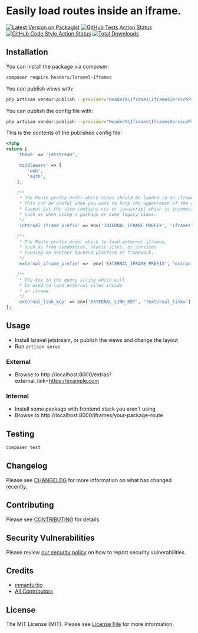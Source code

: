 # Easily load routes inside an iframe.

[![Latest Version on Packagist](https://img.shields.io/packagist/v/headerx/laravel-iframes.svg?style=flat-square)](https://packagist.org/packages/headerx/laravel-iframes)
[![GitHub Tests Action Status](https://img.shields.io/github/workflow/status/headerx/laravel-iframes/run-tests?label=tests)](https://github.com/headerx/laravel-iframes/actions?query=workflow%3Arun-tests+branch%3Amain)
[![GitHub Code Style Action Status](https://img.shields.io/github/workflow/status/headerx/laravel-iframes/Check%20&%20fix%20styling?label=code%20style)](https://github.com/headerx/laravel-iframes/actions?query=workflow%3A"Check+%26+fix+styling"+branch%3Amain)
[![Total Downloads](https://img.shields.io/packagist/dt/headerx/laravel-iframes.svg?style=flat-square)](https://packagist.org/packages/headerx/laravel-iframes)


## Installation

You can install the package via composer:

```bash
composer require headerx/laravel-iframes
```

You can publish views with:

```bash
php artisan vendor:publish --provider="HeaderX\Iframes\IframesServiceProvider" --tag="iframes-views"
```

You can publish the config file with:
```bash
php artisan vendor:publish --provider="HeaderX\Iframes\IframesServiceProvider" --tag="iframes-config"
```

This is the contents of the published config file:

```php
<?php
return [
    'theme' => 'jetstream',

    'middleware' => [
        'web',
        'auth',
    ],

    /**
     * The Route prefix under which views should be loaded in an iframe.
     * This can be useful when you want to keep the appearance of the app
     * layout but the view contains css or javascript which is incompatible,
     * such as when using a package or some legacy views.
     */
    'internal_iframe_prefix' => env('INTERNAL_IFRAME_PREFIX', 'iframes'),

    /**
     * The Route prefix under which to load external iframes,
     * such as from subdomains, static sites, or services
     * running on another backend platform or framework.
     */
    'external_iframe_prefix' =>  env('EXTERNAL_IFRAME_PREFIX', 'extras'),

    /**
     * The key in the query string which will
     * be used to load external sites inside
     * an iframe.
     */
    'external_link_key' => env('EXTERNAL_LINK_KEY', '?external_link='),
];
```
## Usage
- Install laravel jetstream, or publish the views and change the layout
- Run `artisan serve`

### External

- Browse to http://localhost:8000/extras?external_link=https://example.com

### Internal

- Install some package with frontend stack you aren't using
- Browse to http://localhost:8000/iframes/your-package-route

## Testing

```bash
composer test
```

## Changelog

Please see [CHANGELOG](CHANGELOG.md) for more information on what has changed recently.

## Contributing

Please see [CONTRIBUTING](.github/CONTRIBUTING.md) for details.

## Security Vulnerabilities

Please review [our security policy](../../security/policy) on how to report security vulnerabilities.

## Credits

- [inmanturbo](https://github.com/inmanturbo)
- [All Contributors](../../contributors)

## License

The MIT License (MIT). Please see [License File](LICENSE.md) for more information.
